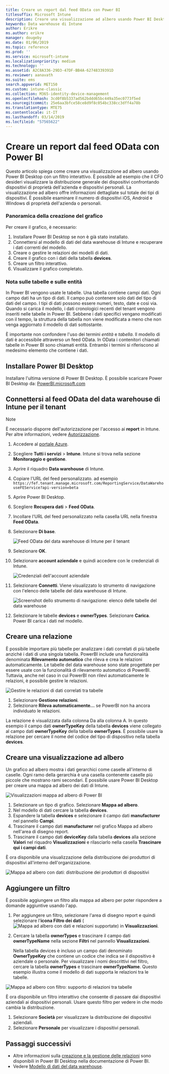 ```yaml
---
title: Creare un report dal feed OData con Power BI
titlesuffix: Microsoft Intune
description: Creare una visualizzazione ad albero usando Power BI Desktop con un filtro interattivo dall'API data warehouse di Intune.
keywords: Data warehouse di Intune
author: Erikre
ms.author: erikre
manager: dougeby
ms.date: 01/06/2019
ms.topic: reference
ms.prod: ''
ms.service: microsoft-intune
ms.localizationpriority: medium
ms.technology: ''
ms.assetid: A2C8A336-29D3-47DF-BB4A-62748339391D
ms.reviewer: aanavath
ms.suite: ems
search.appverid: MET150
ms.custom: intune-classic
ms.collection: M365-identity-device-management
ms.openlocfilehash: 3cd0f8b5337ad562bddd65bc449a35ec0773f5ed
ms.sourcegitcommit: 25e6aa3bfce58ce8d9f8c054bc338cc3dff4a78b
ms.translationtype: MTE75
ms.contentlocale: it-IT
ms.lasthandoff: 03/14/2019
ms.locfileid: "57565622"
---
```

# <a name="create-a-report-from-the-odata-feed-with-power-bi"></a>Creare un report dal feed OData con Power BI

Questo articolo spiega come creare una visualizzazione ad albero usando Power BI Desktop con un filtro interattivo. È possibile ad esempio che il CFO desideri visualizzare la distribuzione generale dei dispositivi confrontando dispositivi di proprietà dell'azienda e dispositivi personali. La visualizzazione ad albero offre informazioni dettagliate sul totale dei tipi di dispositivi. È possibile esaminare il numero di dispositivi iOS, Android e Windows di proprietà dell'azienda o personali.

### <a name="overview-of-creating-the-chart"></a>Panoramica della creazione del grafico

Per creare il grafico, è necessario:
1. Installare Power BI Desktop se non è già stato installato.
2. Connettersi al modello di dati del data warehouse di Intune e recuperare i dati correnti del modello.
3. Creare o gestire le relazioni dei modelli di dati.
4. Creare il grafico con i dati della tabella **devices**.
5. Creare un filtro interattivo.
6. Visualizzare il grafico completato.

### <a name="a-note-about-tables-and-entities"></a>Nota sulle tabelle e sulle entità

In Power BI vengono usate le tabelle. Una tabella contiene campi dati. Ogni campo dati ha un tipo di dati. Il campo può contenere solo dati del tipo di dati del campo. I tipi di dati possono essere numeri, testo, date e così via. Quando si carica il modello, i dati cronologici recenti del tenant vengono inseriti nelle tabelle in Power BI. Sebbene i dati specifici vengano modificati con il tempo, la struttura della tabella non viene modificata a meno che non venga aggiornato il modello di dati sottostante.

È importante non confondere l'uso dei termini _entità_ e _tabella_. Il modello di dati è accessibile attraverso un feed OData. In OData i contenitori chiamati tabelle in Power BI sono chiamati entità. Entrambi i termini si riferiscono al medesimo elemento che contiene i dati.

## <a name="install-power-bi-desktop"></a>Installare Power BI Desktop

Installare l'ultima versione di Power BI Desktop. È possibile scaricare Power BI Desktop da: [PowerBI.microsoft.com](https://powerbi.microsoft.com/desktop)

## <a name="connect-to-the-odata-feed-for-the-intune-data-warehouse-for-your-tenant"></a>Connettersi al feed OData del data warehouse di Intune per il tenant

> [!Note]  
> È necessario disporre dell'autorizzazione per l'accesso ai **report** in Intune. Per altre informazioni, vedere [Autorizzazione](reports-api-url.md).

1. Accedere al [portale Azure](https://portal.azure.com).
2. Scegliere **Tutti i servizi** > **Intune**. Intune si trova nella sezione **Monitoraggio e gestione**.
3. Aprire il riquadro **Data warehouse** di Intune.
4. Copiare l'URL del feed personalizzato. ad esempio `https://fef.tenant.manage.microsoft.com/ReportingService/DataWarehouseFEService?api-version=beta`
5. Aprire Power BI Desktop.
6. Scegliere **Recupera dati** > **Feed OData**.
7. Incollare l'URL del feed personalizzato nella casella URL nella finestra **Feed OData**.
8. Selezionare **Di base**.

    ![Feed OData del data warehouse di Intune per il tenant](media/reports-create-01-odatafeed.png)

9. Selezionare **OK**.
10. Selezionare **account aziendale** e quindi accedere con le credenziali di Intune.

    ![Credenziali dell'account aziendale](media/reports-create-02-org-account.png)

11. Selezionare **Connetti**. Viene visualizzato lo strumento di navigazione con l'elenco delle tabelle del data warehouse di Intune.

    ![Screenshot dello strumento di navigazione: elenco delle tabelle del data warehouse](media/reports-create-02-loadentities.png)

12. Selezionare le tabelle **devices** e **ownerTypes**.  Selezionare **Carica**. Power BI carica i dati nel modello.

## <a name="create-a-relationship"></a>Creare una relazione

È possibile importare più tabelle per analizzare i dati correlati di più tabelle anziché i dati di una singola tabella.  PowerBI include una funzionalità denominata **Rilevamento automatico** che rileva e crea le relazioni automaticamente. Le tabelle del data warehouse sono state progettate per essere usate con la funzionalità di rilevamento automatico di PowerBI. Tuttavia, anche nel caso in cui PowerBI non rilevi automaticamente le relazioni, è possibile gestire le relazioni.

![Gestire le relazioni di dati correlati tra tabelle](media/reports-create-03-managerelationships.png)

1. Selezionare **Gestione relazioni**.
2. Selezionare **Rileva automaticamente...** se PowerBI non ha ancora individuato le relazioni.

La relazione è visualizzata dalla colonna Da alla colonna A. In questo esempio il campo dati **ownerTypeKey** della tabella **devices** viene collegato al campo dati **ownerTypeKey** della tabella **ownerTypes**. È possibile usare la relazione per cercare il nome del codice del tipo di dispositivo nella tabella **devices**.

## <a name="create-a-treemap-visualization"></a>Creare una visualizzazione ad albero

Un grafico ad albero mostra i dati gerarchici come caselle all'interno di caselle. Ogni ramo della gerarchia è una casella contenente caselle più piccole che mostrano rami secondari. È possibile usare Power BI Desktop per creare una mappa ad albero dei dati di Intune.

![Visualizzazioni mappa ad albero di Power BI](media/reports-create-03-treemap.png)

1. Selezionare un tipo di grafico. Selezionare **Mappa ad albero**.
2. Nel modello di dati cercare la tabella **devices**.
3. Espandere la tabella **devices** e selezionare il campo dati **manufacturer** nel pannello **Campi**.
4. Trascinare il campo dati **manufacturer** nel grafico Mappa ad albero nell'area di disegno report.
5. Trascinare il campo dati **deviceKey** dalla tabella **devices** alla sezione **Valori** nel riquadro **Visualizzazioni** e rilasciarlo nella casella **Trascinare qui i campi dati**.  

È ora disponibile una visualizzazione della distribuzione dei produttori di dispositivi all'interno dell'organizzazione.

![Mappa ad albero con dati: distribuzione dei produttori di dispositivi](media/reports-create-06-treemapwdata.png)

## <a name="add-a-filter"></a>Aggiungere un filtro

È possibile aggiungere un filtro alla mappa ad albero per poter rispondere a domande aggiuntive usando l'app.


1. Per aggiungere un filtro, selezionare l'area di disegno report e quindi selezionare l'**icona Filtro dei dati** (![Mappa ad albero con dati e relazioni supportate](media/reports-create-slicer.png)) in **Visualizzazioni**.
2. Cercare la tabella **ownerTypes** e trascinare il campo dati **ownerTypeName** nella sezione **Filtri** nel pannello **Visualizzazioni**.  

   Nella tabella devices è incluso un campo dati denominato **OwnerTypeKey** che contiene un codice che indica se il dispositivo è aziendale o personale. Per visualizzare i nomi descrittivi nel filtro, cercare la tabella **ownerTypes** e trascinare **ownerTypeName**. Questo esempio illustra come il modello di dati supporta le relazioni tra le tabelle.

![Mappa ad albero con filtro: supporto di relazioni tra tabelle](media/reports-create-08_ownertype.png)

È ora disponibile un filtro interattivo che consente di passare dai dispositivi aziendali ai dispositivi personali. Usare questo filtro per vedere in che modo cambia la distribuzione.

1. Selezionare **Società** per visualizzare la distribuzione dei dispositivi aziendali.
2. Selezionare **Personale** per visualizzare i dispositivi personali.

## <a name="next-steps"></a>Passaggi successivi

 - Altre informazioni sulla [creazione e la gestione delle relazioni](https://powerbi.microsoft.com/documentation/powerbi-desktop-create-and-manage-relationships/) sono disponibili in Power BI Desktop nella documentazione di Power BI.
 - Vedere [Modello di dati del data warehouse](https://docs.microsoft.com/intune/reports-ref-data-model).
